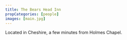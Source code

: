 ```yaml
---
title: The Bears Head Inn
propCategories: [people]
images: [main.jpg]
---
```

Located in Cheshire, a few minutes from Holmes Chapel.
